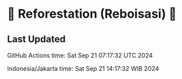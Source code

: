 
# 🌳 Reforestation (Reboisasi) 🌲

## Last Updated

GitHub Actions time: Sat Sep 21 07:17:32 UTC 2024

Indonesia/Jakarta time: Sat Sep 21 14:17:32 WIB 2024
